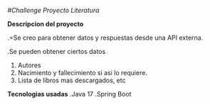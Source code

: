 <em>#_*Challenge Proyecto Literatura*_</em>

**Descripcion del proyecto**

.=Se creo para obtener datos y respuestas desde una API externa.

.Se pueden obtener ciertos datos
1. Autores
2. Nacimiento y fallecimiento si asi lo requiere.
3. Lista de libros mas descargados, etc

**Tecnologias usadas**
.Java 17
.Spring Boot
